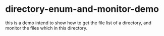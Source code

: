# directory-enum-and-monitor-demo
this is a demo intend to show how to get the file list of a directory, and monitor the files which in this directory.
